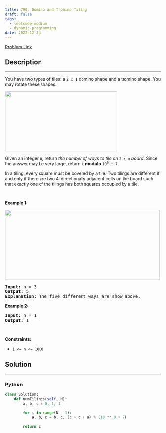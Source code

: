 ```yaml
---
title: 790. Domino and Tromino Tiling
draft: false
tags: 
  - leetcode-medium
  - dynamic-programming
date: 2022-12-24
---
```


[Problem Link](https://leetcode.com/problems/domino-and-tromino-tiling/)

## Description

---
<p>You have two types of tiles: a <code>2 x 1</code> domino shape and a tromino shape. You may rotate these shapes.</p>
<img alt="" src="https://assets.leetcode.com/uploads/2021/07/15/lc-domino.jpg" style="width: 362px; height: 195px;" />
<p>Given an integer n, return <em>the number of ways to tile an</em> <code>2 x n</code> <em>board</em>. Since the answer may be very large, return it <strong>modulo</strong> <code>10<sup>9</sup> + 7</code>.</p>

<p>In a tiling, every square must be covered by a tile. Two tilings are different if and only if there are two 4-directionally adjacent cells on the board such that exactly one of the tilings has both squares occupied by a tile.</p>

<p>&nbsp;</p>
<p><strong class="example">Example 1:</strong></p>
<img alt="" src="https://assets.leetcode.com/uploads/2021/07/15/lc-domino1.jpg" style="width: 500px; height: 226px;" />
<pre>
<strong>Input:</strong> n = 3
<strong>Output:</strong> 5
<strong>Explanation:</strong> The five different ways are show above.
</pre>

<p><strong class="example">Example 2:</strong></p>

<pre>
<strong>Input:</strong> n = 1
<strong>Output:</strong> 1
</pre>

<p>&nbsp;</p>
<p><strong>Constraints:</strong></p>

<ul>
	<li><code>1 &lt;= n &lt;= 1000</code></li>
</ul>


## Solution

---
### Python
``` py title='domino-and-tromino-tiling'
class Solution:
    def numTilings(self, N):
        a, b, c = 0, 1, 1

        for i in range(N - 1): 
            a, b, c = b, c, (c + c + a) % (10 ** 9 + 7)
            
        return c
```

